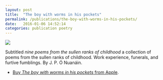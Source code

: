 ```yaml
---
layout: post
title:  "The boy with worms in his pockets"
permalink: /publications/the-boy-with-worms-in-his-pockets/
date:   2016-01-06 14:52:14
categories: publication poetry
---
```

<img src="{{ site.baseurl }}/assets/the-boy-with-worms-in-his-pockets.jpeg">

Subtitled *nine poems from the sullen ranks of childhood* a collection of poems from the sullen ranks of childhood. Work experience, funerals, and furtive fumblings. By J.&#160;P.&#160;Ó&#160;Nuanáin.

* [Buy <cite>The boy with worms in his pockets</cite> from Apple](https://geo.itunes.apple.com/gb/book/boy-worms-in-his-pockets/id1088557134?mt=11&#38;at=1000laV8).